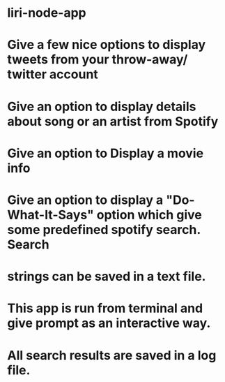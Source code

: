 # liri-node-app
# Give a few nice options to display tweets from your throw-away/ twitter account
# Give an option to display details about song or an artist from Spotify
# Give an option to Display a movie info
# Give an option to display a "Do-What-It-Says" option which give some predefined spotify search. Search 
# strings can be saved in a text file.
# This app is run from terminal  and give prompt as an interactive way.
# All search results are saved in a log file.
